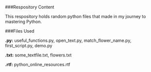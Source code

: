 ###Respository Content

This respository holds random python files that made in my journey to mastering Python.

###Files Used

**.py:**
useful_functions.py, open_text.py, match_flower_name.py, first_script.py, demo.py

**.txt:**
some_textfile.txt, flowers.txt

**.rtf:**
python_online_resources.rtf
